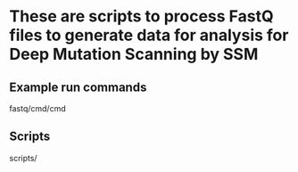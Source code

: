 # These are scripts to process FastQ files to generate data for analysis for Deep Mutation Scanning by SSM

## Example run commands
fastq/cmd/cmd

## Scripts
scripts/

